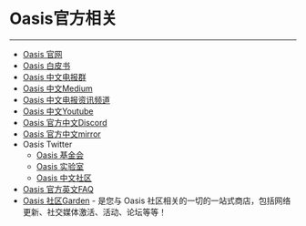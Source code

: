 # Oasis官方相关

------

- [Oasis 官网](https://oasisprotocol.org)
- [Oasis 白皮书](https://docsend.com/view/6sui2cag4p45ea45)
- [Oasis 中文电报群](https://t.me/oasisnetworkchina)
- [Oasis 中文Medium](https://medium.com/@oasis_foundation)
- [Oasis 中文电报资讯频道](https://t.me/OasisNetworkCN)
- [Oasis 中文Youtube](https://youtube.com/channel/UCXgSrMoUlaHFzpCe9eiQ8eA)
- [Oasis 官方中文Discord](https://discord.gg/CadYXg2ATT)
- [Oasis 官方中文mirror](https://mirror.xyz/0x05C56DB6dd123cC434374c72E88C690cE71f30eC)
- Oasis Twitter
    - [Oasis 基金会](https://twitter.com/OasisProtocol)
    - [Oasis 实验室](https://twitter.com/OasisLabs)
    - [Oasis 中文社区](https://twitter.com/OasisNetwork_CN)
- [Oasis 官方英文FAQ](https://docs.oasis.dev/general/)
- [Oasis 社区Garden](https://oasisrose.garden/) - 是您与 Oasis 社区相关的一切的一站式商店，包括网络更新、社交媒体激活、活动、论坛等等！


